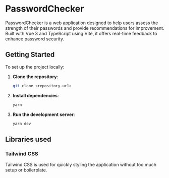 # PasswordChecker

PasswordChecker is a web application designed to help users assess the strength of their passwords and provide recommendations for improvement. Built with Vue 3 and TypeScript using Vite, it offers real-time feedback to enhance password security.

## Getting Started

To set up the project locally:

1. **Clone the repository**:
   ```bash
   git clone <repository-url>
   ```
2. **Install dependencies**:
   ```bash
   yarn
   ```
3. **Run the development server**:
   ```bash
   yarn dev
   ```

## Libraries used

### Tailwind CSS

Tailwind CSS is used for quickly styling the application without too much setup or boilerplate.
